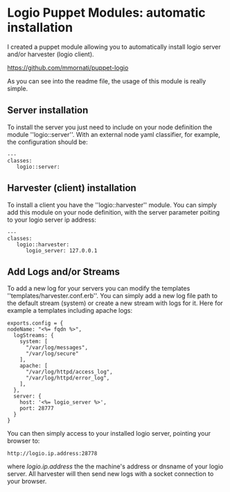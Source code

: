 # Logio Puppet Modules: automatic installation

I created a puppet module allowing you to automatically install logio server and/or harvester (logio client).

https://github.com/mmornati/puppet-logio

As you can see into the readme file, the usage of this module is really simple.

## Server installation

To install the server you just need to include on your node definition the module ''logio::server''. With an external node yaml classifier, for example, the configuration should be:

<pre class="language-yaml"><code class="language-yaml">---
classes:
   logio::server:
</code></pre>

## Harvester (client) installation

To install a client you have the ''logio::harvester'' module. You can simply add this module on your node definition, with the server parameter poiting to your logio server ip address:

<pre class="language-yaml"><code class="language-yaml">---
classes:
   logio::harvester:
      logio_server: 127.0.0.1
</code></pre>

## Add Logs and/or Streams

To add a new log for your servers you can modify the templates ''templates/harvester.conf.erb''. You can simply add a new log file path to the default stream (system) or create a new stream with logs for it.
Here for example a templates including apache logs:

<pre class="language-puppet"><code class="language-puppet">exports.config = {
nodeName: "<%= fqdn %>",
  logStreams: {
    system: [
      "/var/log/messages",
      "/var/log/secure"
    ],
    apache: [
      "/var/log/httpd/access_log",
      "/var/log/httpd/error_log",
    ],
  },
  server: {
    host: '<%= logio_server %>',
    port: 28777
  }
}</code></pre>

You can then simply access to your installed logio server, pointing your browser to:

`http://logio.ip.address:28778`

where *logio.ip.address* the the machine's address or dnsname of your logio server.
All harvester will then send new logs with a socket connection to your browser.